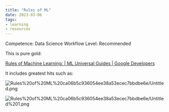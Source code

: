 ```yaml
---
title: "Rules of ML"
date: 2023-03-06
tags: 
- learning
- resources
---
```



Competence: Data Science Workflow
Level: Recommended

This is pure gold:

[Rules of Machine Learning: | ML Universal Guides | Google Developers](https://developers.google.com/machine-learning/guides/rules-of-ml)

It includes greatest hits such as:

![Rules%20of%20ML%20ca06b5c936054ee38a53ecec7bbdbe6e/Untitled.png](Untitled%201.png)

![Rules%20of%20ML%20ca06b5c936054ee38a53ecec7bbdbe6e/Untitled%201.png](Untitled%201%201.png)